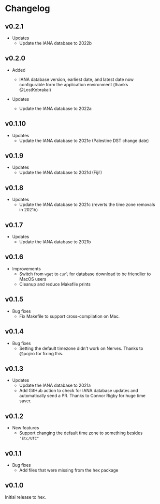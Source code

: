 # Changelog

## v0.2.1

* Updates
  * Update the IANA database to 2022b

## v0.2.0

* Added
  * IANA database version, earliest date, and latest date now configurable form
    the application environment (thanks @LostKobrakai)

* Updates
  * Update the IANA database to 2022a

## v0.1.10

* Updates
  * Update the IANA database to 2021e (Palestine DST change date)

## v0.1.9

* Updates
  * Update the IANA database to 2021d (Fiji!)

## v0.1.8

* Updates
  * Update the IANA database to 2021c (reverts the time zone removals in 2021b)

## v0.1.7

* Updates
  * Update the IANA database to 2021b

## v0.1.6

* Improvements
  * Switch from `wget` to `curl` for database download to be friendlier to MacOS
    users
  * Cleanup and reduce Makefile prints

## v0.1.5

* Bug fixes
  * Fix Makefile to support cross-compilation on Mac.

## v0.1.4

* Bug fixes
  * Setting the default timezone didn't work on Nerves. Thanks to @pojiro for
    fixing this.

## v0.1.3

* Updates
  * Update the IANA database to 2021a
  * Add GitHub action to check for IANA database updates and automatically send
    a PR. Thanks to Connor Rigby for huge time saver.

## v0.1.2

* New features
  * Support changing the default time zone to something besides `"Etc/UTC"`

## v0.1.1

* Bug fixes
  * Add files that were missing from the hex package

## v0.1.0

Initial release to hex.
